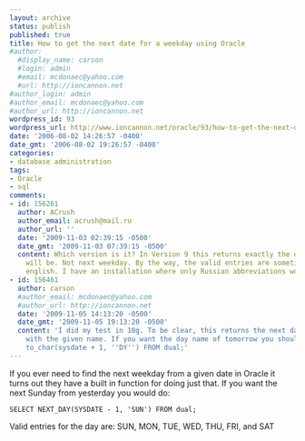 ```yaml
---
layout: archive
status: publish
published: true
title: How to get the next date for a weekday using Oracle
#author:
  #display_name: carson
  #login: admin
  #email: mcdonaec@yahoo.com
  #url: http://ioncannon.net
#author_login: admin
#author_email: mcdonaec@yahoo.com
#author_url: http://ioncannon.net
wordpress_id: 93
wordpress_url: http://www.ioncannon.net/oracle/93/how-to-get-the-next-date-for-a-weekday-using-oracle/
date: '2006-08-02 14:26:57 -0400'
date_gmt: '2006-08-02 19:26:57 -0400'
categories:
- database administration
tags:
- Oracle
- sql
comments:
- id: 156261
  author: ACrush
  author_email: acrush@mail.ru
  author_url: ''
  date: '2009-11-03 02:39:15 -0500'
  date_gmt: '2009-11-03 07:39:15 -0500'
  content: Which version is it? In Version 9 this returns exactly the date next SUNDAY
    will be. Not next weekday. By the way, the valid entries are sometimes not in
    english. I have an installation where only Russian abbreviations work.
- id: 156461
  author: carson
  #author_email: mcdonaec@yahoo.com
  #author_url: http://ioncannon.net
  date: '2009-11-05 14:13:20 -0500'
  date_gmt: '2009-11-05 19:13:20 -0500'
  content: 'I did my test in 10g. To be clear, this returns the next day of the week
    with the given name. If you want the day name of tomorrow you should try: SELECT
    to_char(sysdate + 1, ''DY'') FROM dual;'
---
```

If you ever need to find the next weekday from a given date in Oracle it turns out they have a built in function for doing just that. If you want the next Sunday from yesterday you would do:

```
SELECT NEXT_DAY(SYSDATE - 1, 'SUN') FROM dual;
```
Valid entries for the day are: SUN, MON, TUE, WED, THU, FRI, and SAT



